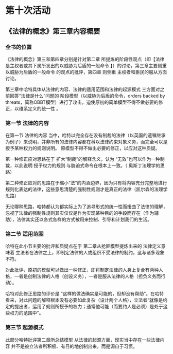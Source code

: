 # 第十次活动

## 《法律的概念》第三章内容概要

### 全书的位置
《法律的概念》第三和第四章分别是针对第二章 所提炼的阶段性观点（即【法律是主权者或其下属所发出的以威胁为后盾的一般命令 】）的讨论，第三章主要侧重 以威胁为后盾的一般命令 的观点的批评，第四章 则侧重 主权者和臣民的服从方面讨论。

第三章中哈特具体从法律的内容、法律的适用范围和法律的起源模式 三方面对之前回答“法律是什么”问题的 阶段模型（以威胁为后盾的命令，orders backed by threats，简称OBBT模型）进行了攻击，迫使原初的简单模型不得不做必要的修正，以维系定义的统一性 。

### 第一节 法律的内容
在第一节 法律的内容 当中，哈特以完全存在没有制裁的法律（以英国的遗嘱继承为例子）来说明，并非所有的法律内容都在科以法律约束对象义务，而完全可以是授予某种权力的规则说明。 原模型不得不做出必要的修正，以应对这种质疑。

第一种修正应对思路在于 扩大“制裁”的解释含义，认为 “无效”也可以作为一种制裁，以此说明 授予权力的规则 与胁迫式命令在根本上一致。（ 奥斯丁法理学的思路）

第二种修正应对的思路在于缩小“法”的内涵边界，因为只有将内容充分完整地进行规则化表达的法律，这些意思清楚的强制性规则才是真正的法律（凯尔森的法理学思路）

无论哪种思路，哈特都认为都实际上为了追寻形式的统一性而扭曲了法律的理解，忽视了法律的强制性规则其实仅仅是作为实现某种目的的手段而存在（作为辅助），法律其实还以各式各样的方式被用来控制、引导和计划我们的生活。

### 第二节 适用范围 

哈特在此小节主要的批评和质疑点在于 第二章从抢匪模型提炼出来的 法律定义意味着 立法者在法律之上，即制定法律的人或组织不受法律的制约，这与诸多现象不符。

对此批评，原初的模型可以做出一种修正，即将制定法律的人身上复合有两种人格，一者是创制法律的人格（创设义务），一者是服从法律的人格（担负义务而行动）。

哈特对此修正思路的评价是 ”这样的做法确实是可能的，但却没有帮助”。在哈特看来，对此问题的解释根本没有必要如此复杂（设计两个人格），立法者“就像是约定的提出者，运用了规则所授予的权力；通常他可能（而要约人是必须）是处于这些权力的范围中”。

### 第三节 起源模式

此部分哈特批评第二章所总结模型 从法律的起源方面，现实当中存在一些法律内容 并不是被立法者所积极、有目的地创制出来，而是源自于习惯。 
